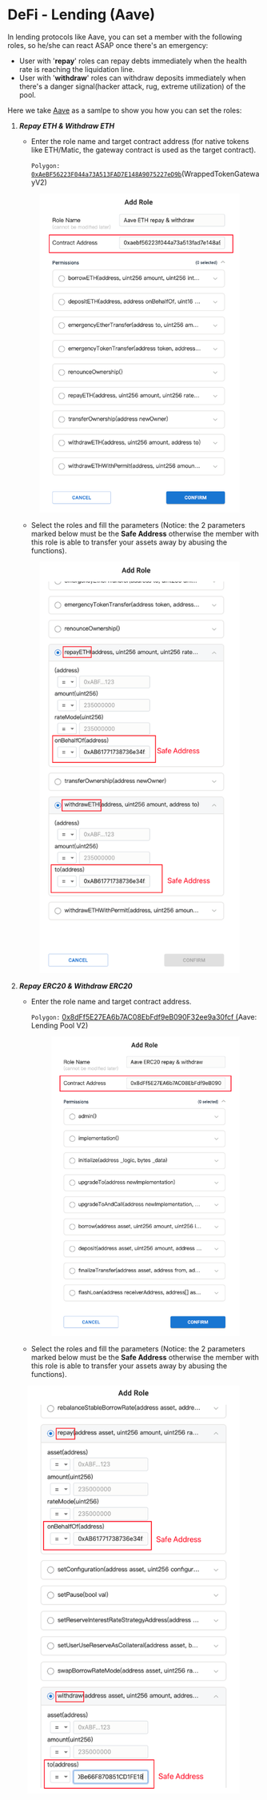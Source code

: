 # DeFi - Lending (Aave)

In lending protocols like Aave, you can set a member with the following roles, so he/she can react ASAP once there's an emergency:

* User with '**repay**' roles can repay debts immediately when the health rate is reaching the liquidation line.
* User with '**withdraw**' roles can withdraw deposits immediately when there's a danger signal(hacker attack, rug, extreme utilization) of the pool.&#x20;

Here we take [Aave](https://app.aave.com/) as a samlpe to show you how you can set the roles:

1.  _**Repay ETH & Withdraw ETH**_&#x20;

    *   Enter the role name and target contract address (for native tokens like ETH/Matic, the gateway contract is used as the target contract).

        `Polygon:` [`0xAeBF56223F044a73A513FAD7E148A9075227eD9b`](https://polygonscan.com/address/0xAeBF56223F044a73A513FAD7E148A9075227eD9b)(WrappedTokenGatewayV2)

    <figure><img src="../../../.gitbook/assets/image (1) (4).png" alt=""><figcaption></figcaption></figure>

    * Select the roles and fill the parameters (Notice: the 2 parameters marked below must be the **Safe Address** otherwise the member with this role is able to transfer your assets away by abusing the functions).

    <figure><img src="../../../.gitbook/assets/image (9).png" alt=""><figcaption></figcaption></figure>
2. _**Repay ERC20 & Withdraw ERC20**_
   *   Enter the role name and target contract address.

       `Polygon:` [0x8dFf5E27EA6b7AC08EbFdf9eB090F32ee9a30fcf (](https://polygonscan.com/address/0x8dFf5E27EA6b7AC08EbFdf9eB090F32ee9a30fcf)Aave: Lending Pool V2)



       <figure><img src="../../../.gitbook/assets/image (36).png" alt=""><figcaption></figcaption></figure>


   * Select the roles and fill the parameters (Notice: the 2 parameters marked below must be the **Safe Address** otherwise the member with this role is able to transfer your assets away by abusing the functions).

<figure><img src="../../../.gitbook/assets/image (8).png" alt=""><figcaption></figcaption></figure>
